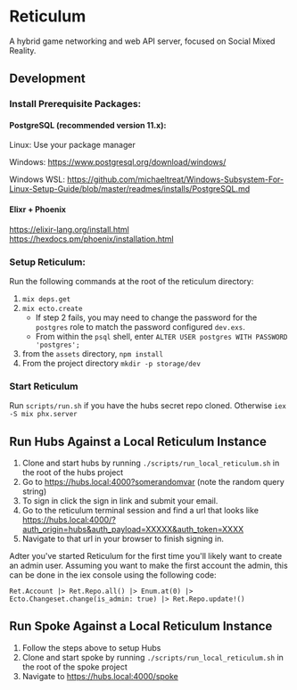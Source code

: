 # Reticulum

A hybrid game networking and web API server, focused on Social Mixed Reality.

## Development

### Install Prerequisite Packages:
#### PostgreSQL (recommended version 11.x):
Linux: Use your package manager

Windows: https://www.postgresql.org/download/windows/

Windows WSL: https://github.com/michaeltreat/Windows-Subsystem-For-Linux-Setup-Guide/blob/master/readmes/installs/PostgreSQL.md

#### Elixr + Phoenix
https://elixir-lang.org/install.html
https://hexdocs.pm/phoenix/installation.html

### Setup Reticulum:
Run the following commands at the root of the reticulum directory:
1. `mix deps.get`
2. `mix ecto.create`
    * If step 2 fails, you may need to change the password for the `postgres` role to match the password configured `dev.exs`.
    * From within the `psql` shell, enter `ALTER USER postgres WITH PASSWORD 'postgres';`
3. from the `assets` directory, `npm install`
4. From the project directory `mkdir -p storage/dev`

### Start Reticulum
Run `scripts/run.sh` if you have the hubs secret repo cloned. Otherwise `iex -S mix phx.server`

## Run Hubs Against a Local Reticulum Instance
1. Clone and start hubs by running `./scripts/run_local_reticulum.sh` in the root of the hubs project
2. Go to https://hubs.local:4000?somerandomvar (note the random query string)
3. To sign in click the sign in link and submit your email.
4. Go to the reticulum terminal session and find a url that looks like https://hubs.local:4000/?auth_origin=hubs&auth_payload=XXXXX&auth_token=XXXX
5. Navigate to that url in your browser to finish signing in.

Adter you've started Reticulum for the first time you'll likely want to create an admin user. Assuming you want to make the first account the admin, this can be done in the iex console using the following code:

```
Ret.Account |> Ret.Repo.all() |> Enum.at(0) |> Ecto.Changeset.change(is_admin: true) |> Ret.Repo.update!()
```

## Run Spoke Against a Local Reticulum Instance
1. Follow the steps above to setup Hubs
2. Clone and start spoke by running `./scripts/run_local_reticulum.sh` in the root of the spoke project
3. Navigate to https://hubs.local:4000/spoke
 

